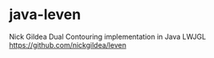 # java-leven

Nick Gildea Dual Contouring implementation in Java LWJGL
https://github.com/nickgildea/leven
